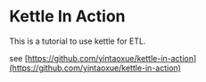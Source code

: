 # Kettle In Action
This is a tutorial to use kettle for ETL.

see [https://github.com/yintaoxue/kettle-in-action](https://github.com/yintaoxue/kettle-in-action)
